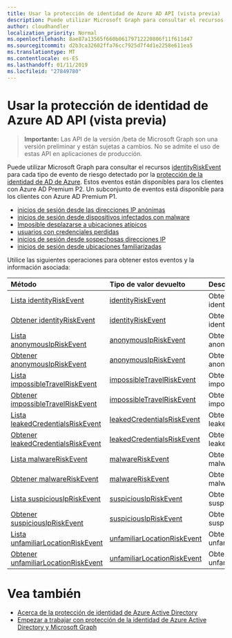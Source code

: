 ```yaml
---
title: Usar la protección de identidad de Azure AD API (vista previa)
description: Puede utilizar Microsoft Graph para consultar el recursos identityRiskEvent para cada tipo de evento de riesgo detectado por la protección de la identidad de AD de Azure. Estos eventos están disponibles para los clientes con Azure AD Premium P2. Un subconjunto de eventos está disponible para los clientes con Azure AD Premium P1.
author: cloudhandler
localization_priority: Normal
ms.openlocfilehash: 8ae87a13565f660b06179712220806f11f611d47
ms.sourcegitcommit: d2b3ca32602ffa76cc7925d7f4d1e2258e611ea5
ms.translationtype: MT
ms.contentlocale: es-ES
ms.lasthandoff: 01/11/2019
ms.locfileid: "27849780"
---
```

# <a name="use-the-azure-ad-identity-protection-api-preview"></a>Usar la protección de identidad de Azure AD API (vista previa)

> **Importante:** Las API de la versión /beta de Microsoft Graph son una versión preliminar y están sujetas a cambios. No se admite el uso de estas API en aplicaciones de producción.

Puede utilizar Microsoft Graph para consultar el recursos [identityRiskEvent](identityriskevent.md) para cada tipo de evento de riesgo detectado por la [protección de la identidad de AD de Azure](https://docs.microsoft.com/en-us/azure/active-directory/active-directory-identityprotection). Estos eventos están disponibles para los clientes con Azure AD Premium P2. Un subconjunto de eventos está disponible para los clientes con Azure AD Premium P1.

* [inicios de sesión desde las direcciones IP anónimas](anonymousipriskevent.md)
* [inicios de sesión desde dispositivos infectados con malware](malwareriskevent.md)
* [Imposible desplazarse a ubicaciones atípicos](impossibletravelriskevent.md)
* [usuarios con credenciales perdidas](leakedcredentialsriskevent.md)
* [inicios de sesión desde sospechosas direcciones IP](suspiciousipriskevent.md)
* [inicios de sesión desde ubicaciones familiarizadas](unfamiliarlocationriskevent.md)

Utilice las siguientes operaciones para obtener estos eventos y la información asociada:

| Método           | Tipo de valor devuelto    |Descripción|
|:---------------|:--------|:----------|
|[Lista identityRiskEvent](../api/identityriskevent-get.md) |[identityRiskEvent](identityriskevent.md)| Obtener la colección de identityRiskEvent. |
|[Obtener identityRiskEvent](../api/identityriskevent-get.md) |[identityRiskEvent](identityriskevent.md)| Obtener el objeto identityRiskEvent. |
|[Lista anonymousIpRiskEvent](../api/anonymousipriskevent-get.md) |[anonymousIpRiskEvent](anonymousipriskevent.md)| Obtener la colección de anonymousIpRiskEvent. |
|[Obtener anonymousIpRiskEvent](../api/anonymousipriskevent-get.md) |[anonymousIpRiskEvent](anonymousipriskevent.md)| Obtener el objeto anonymousIpRiskEvent. |
|[Lista impossibleTravelRiskEvent](../api/impossibletravelriskevent-get.md) |[impossibleTravelRiskEvent](impossibletravelriskevent.md)| Obtener la colección de impossibleTravelRiskEvent. |
|[Obtener impossibleTravelRiskEvent](../api/impossibletravelriskevent-get.md) |[impossibleTravelRiskEvent](impossibletravelriskevent.md)| Obtener el objeto impossibleTravelRiskEvent. |
|[Lista leakedCredentialsRiskEvent](../api/leakedcredentialsriskevent-get.md) |[leakedCredentialsRiskEvent](leakedcredentialsriskevent.md)| Obtener la colección de leakedCredentialsRiskEvent. |
|[Obtener leakedCredentialsRiskEvent](../api/leakedcredentialsriskevent-get.md) |[leakedCredentialsRiskEvent](leakedcredentialsriskevent.md)| Obtener el objeto leakedCredentialsRiskEvent. |
|[Lista malwareRiskEvent](../api/malwareriskevent-get.md) |[malwareRiskEvent](malwareriskevent.md)| Obtener la colección de malwareRiskEvent. |
|[Obtener malwareRiskEvent](../api/malwareriskevent-get.md) |[malwareRiskEvent](malwareriskevent.md)| Obtener el objeto malwareRiskEvent. |
|[Lista suspiciousIpRiskEvent](../api/suspiciousipriskevent-get.md) |[suspiciousIpRiskEvent](suspiciousipriskevent.md)| Obtener la colección de suspiciousIpRiskEvent. |
|[Obtener suspiciousIpRiskEvent](../api/suspiciousipriskevent-get.md) |[suspiciousIpRiskEvent](suspiciousipriskevent.md)| Obtener el objeto suspiciousIpRiskEvent. |
|[Lista unfamiliarLocationRiskEvent](../api/unfamiliarlocationriskevent-get.md) |[unfamiliarLocationRiskEvent](unfamiliarlocationriskevent.md)| Obtener la colección de unfamiliarLocationRiskEvent. |
|[Obtener unfamiliarLocationRiskEvent](../api/unfamiliarlocationriskevent-get.md) |[unfamiliarLocationRiskEvent](unfamiliarlocationriskevent.md)| Obtener el objeto unfamiliarLocationRiskEvent. |

# <a name="see-also"></a>Vea también

* [Acerca de la protección de identidad de Azure Active Directory](https://docs.microsoft.com/en-us/azure/active-directory/active-directory-identityprotection)
* [Empezar a trabajar con protección de la identidad de Azure Active Directory y Microsoft Graph](https://docs.microsoft.com/en-us/azure/active-directory/active-directory-identityprotection-graph-getting-started)
